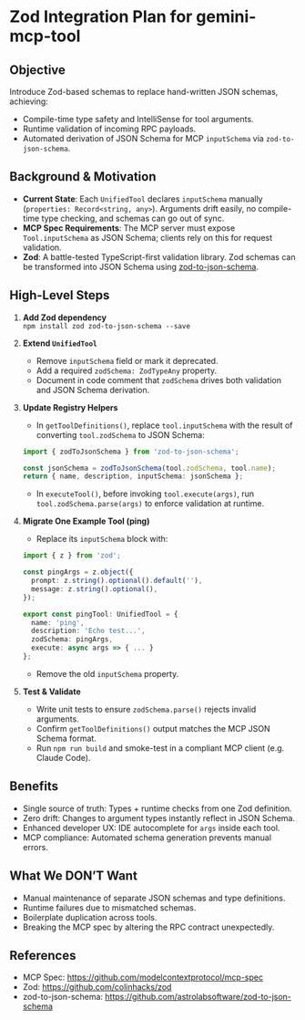 # Zod Integration Plan for gemini-mcp-tool

## Objective
Introduce Zod-based schemas to replace hand-written JSON schemas, achieving:  
- Compile-time type safety and IntelliSense for tool arguments.  
- Runtime validation of incoming RPC payloads.  
- Automated derivation of JSON Schema for MCP `inputSchema` via `zod-to-json-schema`.  

## Background & Motivation
- **Current State**: Each `UnifiedTool` declares `inputSchema` manually (`properties: Record<string, any>`). Arguments drift easily, no compile-time type checking, and schemas can go out of sync.  
- **MCP Spec Requirements**: The MCP server must expose `Tool.inputSchema` as JSON Schema; clients rely on this for request validation.  
- **Zod**: A battle-tested TypeScript-first validation library. Zod schemas can be transformed into JSON Schema using [zod-to-json-schema](https://github.com/astrolabsoftware/zod-to-json-schema).  

## High-Level Steps
1. **Add Zod dependency**  
   `npm install zod zod-to-json-schema --save`  

2. **Extend `UnifiedTool`**  
   - Remove `inputSchema` field or mark it deprecated.  
   - Add a required `zodSchema: ZodTypeAny` property.  
   - Document in code comment that `zodSchema` drives both validation and JSON Schema derivation.  

3. **Update Registry Helpers**  
   - In `getToolDefinitions()`, replace `tool.inputSchema` with the result of converting `tool.zodSchema` to JSON Schema:  
   ```ts
   import { zodToJsonSchema } from 'zod-to-json-schema';  

   const jsonSchema = zodToJsonSchema(tool.zodSchema, tool.name);  
   return { name, description, inputSchema: jsonSchema };  
   ```
   - In `executeTool()`, before invoking `tool.execute(args)`, run `tool.zodSchema.parse(args)` to enforce validation at runtime.  

4. **Migrate One Example Tool (ping)**  
   - Replace its `inputSchema` block with:  
   ```ts
   import { z } from 'zod';  

   const pingArgs = z.object({  
     prompt: z.string().optional().default(''),  
     message: z.string().optional(),  
   });  

   export const pingTool: UnifiedTool = {  
     name: 'ping',  
     description: 'Echo test...',  
     zodSchema: pingArgs,  
     execute: async args => { ... }  
   };
   ```
   - Remove the old `inputSchema` property.  

5. **Test & Validate**  
   - Write unit tests to ensure `zodSchema.parse()` rejects invalid arguments.  
   - Confirm `getToolDefinitions()` output matches the MCP JSON Schema format.  
   - Run `npm run build` and smoke-test in a compliant MCP client (e.g. Claude Code).  

## Benefits
- Single source of truth: Types + runtime checks from one Zod definition.  
- Zero drift: Changes to argument types instantly reflect in JSON Schema.  
- Enhanced developer UX: IDE autocomplete for `args` inside each tool.  
- MCP compliance: Automated schema generation prevents manual errors.  

## What We DON’T Want
- Manual maintenance of separate JSON schemas and type definitions.  
- Runtime failures due to mismatched schemas.  
- Boilerplate duplication across tools.  
- Breaking the MCP spec by altering the RPC contract unexpectedly.  

## References
- MCP Spec: https://github.com/modelcontextprotocol/mcp-spec  
- Zod: https://github.com/colinhacks/zod  
- zod-to-json-schema: https://github.com/astrolabsoftware/zod-to-json-schema

